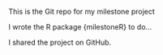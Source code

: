 This is the Git repo for my milestone project

I wrote the R package {milestoneR} to do...

I shared the project on GitHub.

